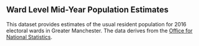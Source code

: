 ## Ward Level Mid-Year Population Estimates

This dataset provides estimates of the usual resident population for 2016 electoral wards in Greater Manchester. The data derives from the [Office for National Statistics](https://www.ons.gov.uk/peoplepopulationandcommunity/populationandmigration/populationestimates/datasets/wardlevelmidyearpopulationestimatesexperimental).

